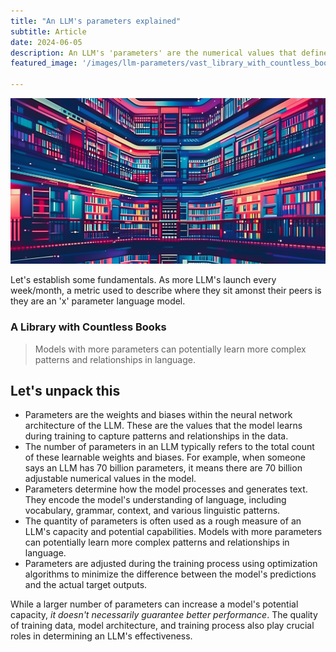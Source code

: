 ```yaml
---
title: "An LLM's parameters explained"
subtitle: Article
date: 2024-06-05
description: An LLM's 'parameters' are the numerical values that define the model's behavior and capabilities
featured_image: '/images/llm-parameters/vast_library_with_countless_books.png'

---
```


![](/images/llm-parameters/vast_library_with_countless_books.png)

Let's establish some fundamentals. As more LLM's launch every week/month, a metric used to describe where they sit amonst their peers is they are an 'x' parameter language model.

### A Library with Countless Books

> Models with more parameters can potentially learn more complex patterns and relationships in language. 

## Let's unpack this
* Parameters are the weights and biases within the neural network architecture of the LLM. These are the values that the model learns during training to capture patterns and relationships in the data.
* The number of parameters in an LLM typically refers to the total count of these learnable weights and biases. For example, when someone says an LLM has 70 billion parameters, it means there are 70 billion adjustable numerical values in the model.
* Parameters determine how the model processes and generates text. They encode the model's understanding of language, including vocabulary, grammar, context, and various linguistic patterns.
* The quantity of parameters is often used as a rough measure of an LLM's capacity and potential capabilities. Models with more parameters can potentially learn more complex patterns and relationships in language.
* Parameters are adjusted during the training process using optimization algorithms to minimize the difference between the model's predictions and the actual target outputs.

While a larger number of parameters can increase a model's potential capacity, *it doesn't necessarily guarantee better performance*. The quality of training data, model architecture, and training process also play crucial roles in determining an LLM's effectiveness.











